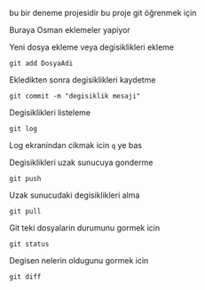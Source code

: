 bu bir deneme projesidir bu proje git öğrenmek için

Buraya Osman eklemeler yapiyor

Yeni dosya ekleme veya degisiklikleri ekleme

    git add DosyaAdi

Ekledikten sonra degisiklikleri kaydetme

    git commit -m "degisiklik mesaji"

Degisiklikleri listeleme

    git log

Log ekranindan cikmak icin `q` ye bas

Degisiklikleri uzak sunucuya gonderme

    git push

Uzak sunucudaki degisiklikleri alma

    git pull

Git teki dosyalarin durumunu gormek icin

    git status

Degisen nelerin oldugunu gormek icin

    git diff


